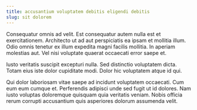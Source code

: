 ```yaml
---
title: accusantium voluptatem debitis eligendi debitis
slug: sit dolorem
---
```


Consequatur omnis ad velit. Est consequatur autem nulla est et exercitationem. Architecto ut ad aut perspiciatis ea ipsam et mollitia illum. Odio omnis tenetur ex illum expedita magni facilis mollitia. In aperiam molestias aut. Vel nisi voluptate quaerat occaecati error saepe et.

Iusto veritatis suscipit excepturi nulla. Sed distinctio voluptatem dicta. Totam eius iste dolor cupiditate modi. Dolor hic voluptatem atque id qui.

Qui dolor laboriosam vitae saepe ad incidunt voluptatem occaecati. Cum eum eum cumque et. Perferendis adipisci unde sed fugit ut id dolores. Nam iusto voluptas doloremque quisquam quia veritatis veniam. Nobis officia rerum corrupti accusantium quis asperiores dolorum assumenda velit.
